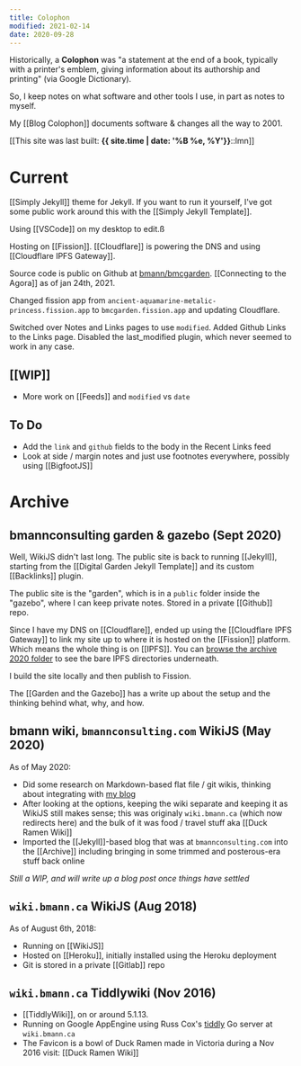 ```yaml
---
title: Colophon
modified: 2021-02-14
date: 2020-09-28
---
```


Historically, a **Colophon** was "a statement at the end of a book, typically with a printer's emblem, giving information about its authorship and printing" (via Google Dictionary).

So, I keep notes on what software and other tools I use, in part as notes to myself.

My [[Blog Colophon]] documents software & changes all the way to 2001.

[[This site was last built: <strong>{{ site.time | date: '%B %e, %Y'}}</strong>::lmn]]
# Current

[[Simply Jekyll]] theme for Jekyll. If you want to run it yourself, I've got some public work around this with the [[Simply Jekyll Template]].

Using [[VSCode]] on my desktop to edit.ß

Hosting on [[Fission]]. [[Cloudflare]] is powering the DNS and using [[Cloudflare IPFS Gateway]].

Source code is public on Github at [bmann/bmcgarden](https://github.com/bmann/bmcgarden). [[Connecting to the Agora]] as of jan 24th, 2021.

Changed fission app from `ancient-aquamarine-metalic-princess.fission.app` to `bmcgarden.fission.app` and updating Cloudflare.

Switched over Notes and Links pages to use `modified`. Added Github Links to the Links page. Disabled the last_modified plugin, which never seemed to work in any case.
## [[WIP]]

* More work on [[Feeds]] and `modified` vs `date`

## To Do

* Add the `link` and `github` fields to the body in the Recent Links feed
* Look at side / margin notes and just use footnotes everywhere, possibly using [[BigfootJS]]

# Archive

## bmannconsulting garden & gazebo (Sept 2020)

Well, WikiJS didn't last long. The public site is back to running [[Jekyll]], starting from the [[Digital Garden Jekyll Template]] and its custom [[Backlinks]] plugin. 

The public site is the "garden", which is in a `public` folder inside the "gazebo", where I can keep private notes. Stored in a private [[Github]] repo.

Since I have my DNS on [[Cloudflare]], ended up using the [[Cloudflare IPFS Gateway]] to link my site up to where it is hosted on the [[Fission]] platform. Which means the whole thing is on [[IPFS]]. You can [browse the archive 2020 folder](https://bmannconsulting.com/archive/2020/) to see the bare IPFS directories underneath.

I build the site locally and then publish to Fission.

The [[Garden and the Gazebo]] has a write up about the setup and the thinking behind what, why, and how.

## bmann wiki, `bmannconsulting.com` WikiJS (May 2020)

As of May 2020:

- Did some research on Markdown-based flat file / git wikis, thinking about integrating with [my blog](https://blog.bmannconsulting.com)
- After looking at the options, keeping the wiki separate and keeping it as WikiJS still makes sense; this was originaly `wiki.bmann.ca` (which now redirects here) and the bulk of it was food / travel stuff aka [[Duck Ramen Wiki]]
- Imported the [[Jekyll]]-based blog that was at `bmannconsulting.com` into the [[Archive]] including bringing in some trimmed and posterous-era stuff back online

_Still a WIP, and will write up a blog post once things have settled_

## `wiki.bmann.ca` WikiJS (Aug 2018)

As of August 6th, 2018:

- Running on [[WikiJS]]
- Hosted on [[Heroku]], initially installed using the Heroku deployment
- Git is stored in a private [[Gitlab]] repo

## `wiki.bmann.ca` Tiddlywiki (Nov 2016)

- [[TiddlyWiki]], on or around 5.1.13.
- Running on Google AppEngine using Russ Cox's [tiddly](https://github.com/rsc/tiddly) Go server at `wiki.bmann.ca`
- The Favicon is a bowl of Duck Ramen made in Victoria during a Nov 2016 visit: [[Duck Ramen Wiki]]




